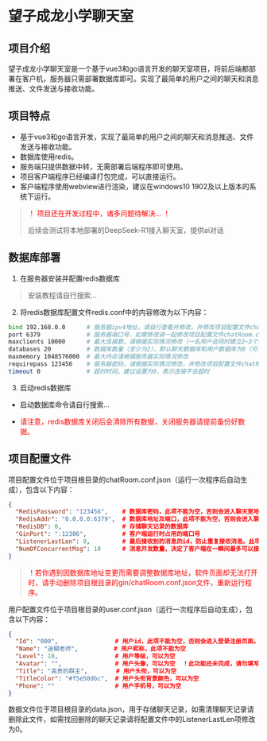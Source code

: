 # 望子成龙小学聊天室

## 项目介绍
望子成龙小学聊天室是一个基于vue3和go语言开发的聊天室项目，将前后端都部署在客户机，服务器只需部署数据库即可。实现了最简单的用户之间的聊天和消息推送、文件发送与接收功能。

## 项目特点
- 基于vue3和go语言开发，实现了最简单的用户之间的聊天和消息推送、文件发送与接收功能。
- 数据库使用redis。
- 服务端只提供数据中转，无需部署后端程序即可使用。
- 项目客户端程序已经编译打包完成，可以直接运行。
- 客户端程序使用webview进行渲染，建议在windows10 1902及以上版本的系统下运行。

> <p style="color: red;">！ 项目还在开发过程中，诸多问题待解决... ！</p>
> 后续会测试将本地部署的DeepSeek-R1接入聊天室，提供ai对话

## 数据库部署
1. 在服务器安装并配置redis数据库
> 安装教程请自行搜索...

2. 将redis数据库配置文件redis.conf中的内容修改为以下内容：
```bash
bind 192.168.0.0      # 服务器ipv4地址，请自行查看并修改，并修改项目配置文件chatRoom.conf.json中的RedisAddr项
port 6379             # 服务器端口号，如需修改请一起修改项目配置文件chatRoom.conf.json中的RedisAddr项
maxclients 10000      # 最大连接数，请根据实际情况修改（一名用户会同时建立2~3个连接）
databases 20          # 数据库数量（至少为2），默认聊天数据库和用户数据库为0（可在配置文件中更改），文件数据库为聊天数据库的下一位数据库。
maxmemory 1048576000  # 最大内存请根据服务器实际情况修改
requirepass 123456    # 服务器密码，请根据实际情况修改，并修改项目配置文件chatRoom.conf.json中的RedisPassword项
timeout 0             # 超时时间，建议设置为0，表示连接不会超时
```

3. 启动redis数据库
- 启动数据库命令请自行搜索...
- <p style="color: red;">请注意，redis数据库关闭后会清除所有数据，关闭服务器请提前备份好数据。</p>

## 项目配置文件
项目配置文件位于项目根目录的chatRoom.conf.json（运行一次程序后自动生成），包含以下内容：
```json
{
  "RedisPassword": "123456",    # 数据库密码，此项不能为空，否则会进入聊天室地址配置页面。
  "RedisAddr": "0.0.0.0:6379",  # 数据库地址及端口，此项不能为空，否则会进入聊天室地址配置页面。
  "RedisDB": 0,                 # 存储聊天记录的数据库
  "GinPort": ":12306",          # 客户端运行时占用的端口号
  "ListenerLastLen": 0,         # 最后接收到的消息的id，防止重复接收消息。此项在程序运行过程中会自动修改，请勿手动修改。
  "NumOfConcurrentMsg": 10      # 消息并发数量，决定了客户端在一瞬间最多可以接收多少条消息，不了解go语言的管道功能的请不要修改此项。
}
```

> <p style="color: red;">！若你遇到因数据库地址变更而需要调整数据库地址，软件页面却无法打开时，请手动删除项目根目录的gin/chatRoom.conf.json文件，重新运行程序。</p>

用户配置文件位于项目根目录的user.conf.json（运行一次程序后自动生成），包含以下内容：
```json
{
  "Id": "000",                # 用户id，此项不能为空，否则会进入登录注册页面。
  "Name": "迷糊老师",          # 用户昵称，此项不能为空
  "Level": 10,                # 用户等级，可以为空
  "Avatar": "",               # 用户头像，可以为空  ！此功能还未完成，请勿填写此项
  "Title": "高贵的群主",        # 用户头衔，可以为空
  "TitleColor": "#f5e50dbc",  # 用户头衔背景颜色，可以为空
  "Phone": ""                 # 用户手机号，可以为空
}
```

数据文件位于项目根目录的data.json，用于存储聊天记录，如需清理聊天记录请删除此文件，如需找回删除的聊天记录请将配置文件中的ListenerLastLen项修改为0。